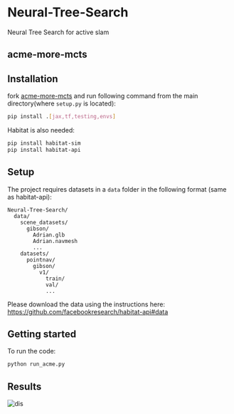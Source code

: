 # Neural-Tree-Search
Neural Tree Search for active slam

## acme-more-mcts

## Installation
fork [acme-more-mcts](https://github.com/bwfbowen/acme-more-mcts) and run following command from the main directory(where `setup.py` is located):
```sh
pip install .[jax,tf,testing,envs]
```


Habitat is also needed:
```sh
pip install habitat-sim
pip install habitat-api
```

## Setup
The project requires datasets in a `data` folder in the following format (same as habitat-api):
```
Neural-Tree-Search/
  data/
    scene_datasets/
      gibson/
        Adrian.glb
        Adrian.navmesh
        ...
    datasets/
      pointnav/
        gibson/
          v1/
            train/
            val/
            ...
```
Please download the data using the instructions here: https://github.com/facebookresearch/habitat-api#data

## Getting started
To run the code:
```python
python run_acme.py
```

## Results

![dis](https://github.com/bwfbowen/Neural-Tree-Search/assets/104526323/5bec0425-e6e9-401a-a391-6904bb9aac2b)
